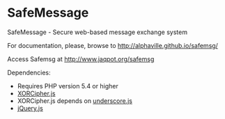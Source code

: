 SafeMessage
=======

SafeMessage - Secure web-based message exchange system

For documentation, please, browse to http://alphaville.github.io/safemsg/

Access Safemsg at http://www.jaqpot.org/safemsg

Dependencies:
* Requires PHP version 5.4 or higher
* [XORCipher.js](https://gist.github.com/sukima/5613286)
* XORCipher.js depends on [underscore.js](http://underscorejs.org/)
* [jQuery.js](http://jquery.com/)
